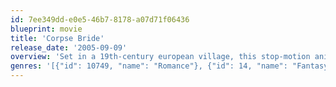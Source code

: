 ```yaml
---
id: 7ee349dd-e0e5-46b7-8178-a07d71f06436
blueprint: movie
title: 'Corpse Bride'
release_date: '2005-09-09'
overview: 'Set in a 19th-century european village, this stop-motion animation feature follows the story of Victor, a young man whisked away to the underworld and wed to a mysterious corpse bride, while his real bride Victoria waits bereft in the land of the living.'
genres: '[{"id": 10749, "name": "Romance"}, {"id": 14, "name": "Fantasy"}, {"id": 16, "name": "Animation"}, {"id": 10402, "name": "Music"}]'
---
```

